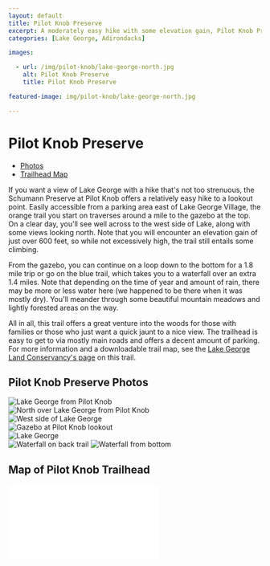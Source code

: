 ```yaml
---
layout: default
title: Pilot Knob Preserve
excerpt: A moderately easy hike with some elevation gain, Pilot Knob Preserve offers a gazebo, panoramic view of Lake George, and waterfall
categories: [Lake George, Adirondacks]

images:

  - url: /img/pilot-knob/lake-george-north.jpg
    alt: Pilot Knob Preserve
    title: Pilot Knob Preserve

featured-image: img/pilot-knob/lake-george-north.jpg

---
```


<h1>Pilot Knob Preserve</h1>

<ul>
	<li><a href="#photos">Photos</a></li>
	<li><a href="#trailmap">Trailhead Map</a></li>
</ul>

<p>If you want a view of Lake George with a hike that's not too strenuous, the Schumann Preserve at Pilot Knob offers a relatively easy hike to a lookout point. Easily accessible from a parking area east of Lake George Village, the orange trail you start on traverses around a mile to the gazebo at the top. On a clear day, you'll see well across to the west side of Lake, along with some views looking north. Note that you will encounter an elevation gain of just over 600 feet, so while not excessively high, the trail still entails some climbing.</p>

<p>From the gazebo, you can continue on a loop down to the bottom for a 1.8 mile trip or go on the blue trail, which takes you to a waterfall over an extra 1.4 miles. Note that depending on the time of year and amount of rain, there may be more or less water here (we happened to be there when it was mostly dry). You'll meander through some beautiful mountain meadows and lightly forested areas on the way.</p>

<p>All in all, this trail offers a great venture into the woods for those with families or those who just want a quick jaunt to a nice view. The trailhead is easy to get to via mostly main roads and offers a decent amount of parking. For more information and a downloadable trail map, see the <a href="http://www.lglc.org/preserves/pilot-knob/" target="_blank">Lake George Land Conservancy's page</a> on this trail.

<h2>Pilot Knob Preserve Photos</h2>
<div id="photos" class="fotorama" data-nav="thumbs" data-width="100%"
                     data-ratio="800/600"
                     data-min-width="100%"
                     data-max-width="1000"
                     data-min-height="300"
                     data-max-height="100%" >
<img src="/img/pilot-knob/lake-george.jpg" alt="Lake George from Pilot Knob"><br />
<img src="/img/pilot-knob/lake-george-north.jpg" alt="North over Lake George from Pilot Knob"><br />
<img src="/img/pilot-knob/lake-george-west.jpg" alt="West side of Lake George"><br />
<img src="/img/pilot-knob/pilot-knob-gazebo.jpg" alt="Gazebo at Pilot Knob lookout"><br />
<img src="/img/pilot-knob/pilot-knob-lake-george.jpg" alt="Lake George"><br />
<img src="/img/pilot-knob/pilot-knob-waterfall.jpg" alt="Waterfall on back trail">
<img src="/img/pilot-knob/waterfall-2.jpg" alt="Waterfall from bottom">
</div>

<h2 div id="trailmap">Map of Pilot Knob Trailhead</h2>

<div class="google-maps"><iframe src="<iframe src="https://www.google.com/maps/embed?pb=!1m18!1m12!1m3!1d2895.468443032559!2d-73.62820658417832!3d43.47169347912787!2m3!1f0!2f0!3f0!3m2!1i1024!2i768!4f13.1!3m3!1m2!1s0x89dfdce4360e70a9%3A0xfe99c6f55eb3bb44!2sSchumann+Preserve+at+Pilot+Knob!5e0!3m2!1sen!2sus!4v1470596217056"  frameborder="0" style="border:0" allowfullscreen></iframe></div>